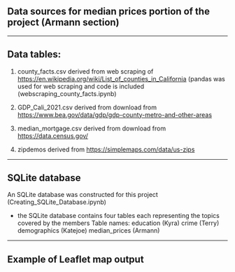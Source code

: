 ## Data sources for median prices portion of the project (Armann section)

___________________________________________________

## Data tables:
  1) county_facts.csv 
        derived from web scraping of  https://en.wikipedia.org/wiki/List_of_counties_in_California
        (pandas was used for web scraping and code is included (webscraping_county_facts.ipynb)
        
  2) GDP_Cali_2021.csv
        derived from download from https://www.bea.gov/data/gdp/gdp-county-metro-and-other-areas
  
  3) median_mortgage.csv 
        derived from download from https://data.census.gov/
        
  4) zipdemos 
        derived from https://simplemaps.com/data/us-zips

________________________________________________________________
## SQLite database
An SQLite database was constructed for this project (Creating_SQLite_Database.ipynb)
  * the SQLite database contains four tables each representing the topics covered by the members
          Table names: education (Kyra)
                       crime (Terry)
                       demographics (Katejoe)
                       median_prices (Armann)
                       
 ________________________________________________________________
 
 ## Example of Leaflet map output
 

